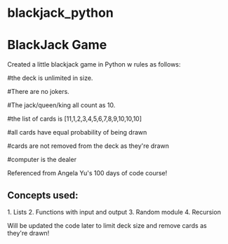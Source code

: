 # blackjack_python
<h1> BlackJack Game </h1>
Created a little blackjack game in Python w rules as follows:


#the deck is unlimited in size.

#There are no jokers.

#The jack/queen/king all count as 10.

#the list of cards is [11,1,2,3,4,5,6,7,8,9,10,10,10]

#all cards have equal probability of being drawn

#cards are not removed from the deck as they're drawn

#computer is the dealer



Referenced from Angela Yu's 100 days of code course!

<h2>Concepts used: </h2>
1. Lists
2. Functions with input and output
3. Random module
4. Recursion

Will be updated the code later to limit deck size and remove cards as they're drawn!
